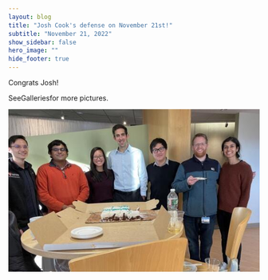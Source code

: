 ```yaml
---
layout: blog
title: "Josh Cook's defense on November 21st!"
subtitle: "November 21, 2022"
show_sidebar: false
hero_image: ""
hide_footer: true
---
```


Congrats Josh!

SeeGalleriesfor more pictures.

![Image](/img/news-images/img_2507_large_01.jpeg)

